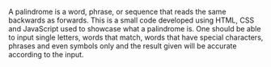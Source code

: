 A palindrome is a word, phrase, or sequence that reads the same backwards as forwards. This is a small code developed using HTML, CSS and JavaScript used to showcase what a palindrome is.
One should be able to input single letters, words that match, words that have special characters, phrases and even symbols only and the result given will be accurate according to the input.
